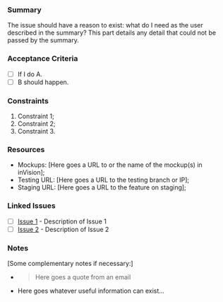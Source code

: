 ### Summary

The issue should have a reason to exist: what do I need as the user described in the summary? This part details any detail that could not be passed by the summary.

### Acceptance Criteria

- [ ] If I do A.
- [ ] B should happen.

### Constraints

1. Constraint 1;
2. Constraint 2;
3. Constraint 3.

### Resources

* Mockups: [Here goes a URL to or the name of the mockup(s) in inVision];
* Testing URL: [Here goes a URL to the testing branch or IP];
* Staging URL: [Here goes a URL to the feature on staging];

### Linked Issues

- [ ] [Issue 1](link_to_issue_1) - Description of Issue 1
- [ ] [Issue 2](link_to_issue_2) - Description of Issue 2

### Notes

[Some complementary notes if necessary:]

* > Here goes a quote from an email
* Here goes whatever useful information can exist…

